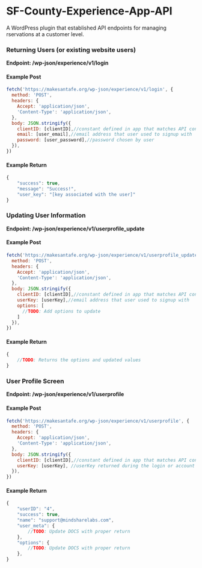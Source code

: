 # SF-County-Experience-App-API
A WordPress plugin that established API endpoints for managing rservations at a customer level. 


### Returning Users (or existing website users)
**Endpoint: /wp-json/experience/v1/login**
#### Example Post
```javascript
fetch('https://makesantafe.org/wp-json/experience/v1/login', {
  method: 'POST',
  headers: {
    Accept: 'application/json',
    'Content-Type': 'application/json',
  },
  body: JSON.stringify({
    clientID: [clientID],//constant defined in app that matches API constant
    email: [user_email],//email address that user used to signup with
    password: [user_password],//password chosen by user
  }),
})
```
#### Example Return
```javascript
{
    "success": true,
    "message": "Success!",
    "user_key": "[key associated with the user]"
}
```


### Updating User Information
**Endpoint: /wp-json/experience/v1/userprofile_update**
#### Example Post
```javascript
fetch('https://makesantafe.org/wp-json/experience/v1/userprofile_update', {
  method: 'POST',
  headers: {
    Accept: 'application/json',
    'Content-Type': 'application/json',
  },
  body: JSON.stringify({
    clientID: [clientID],//constant defined in app that matches API constant
    userKey: [userKey],//email address that user used to signup with
    options: [
      //TODO: Add options to update
    ]
  }),
})
```
#### Example Return
```javascript
{
    //TODO: Returns the options and updated values
}
```



### User Profile Screen
**Endpoint: /wp-json/experience/v1/userprofile**
#### Example Post
```javascript
fetch('https://makesantafe.org/wp-json/experience/v1/userprofile', {
  method: 'POST',
  headers: {
    Accept: 'application/json',
    'Content-Type': 'application/json',
  },
  body: JSON.stringify({
    clientID: [clientID],//constant defined in app that matches API constant
    userKey: [userKey], //userKey returned during the login or account creation process
  }),
})
```
#### Example Return
```javascript
{
    "userID": "4",
    "success": true,
    "name": "support@mindsharelabs.com",
    "user_meta": {
        //TODO: Update DOCS with proper return
    },
    "options": {
        //TODO: Update DOCS with proper return
    },
}
```
